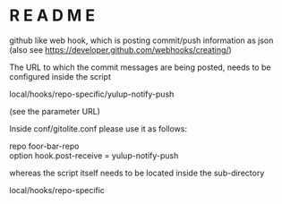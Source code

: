 
R E A D M E
===========

github like web hook, which is posting commit/push information as json (also see https://developer.github.com/webhooks/creating/)

The URL to which the commit messages are being posted, needs to be configured inside the script

local/hooks/repo-specific/yulup-notify-push

(see the parameter URL)

Inside conf/gitolite.conf please use it as follows:

repo    foor-bar-repo  
        option hook.post-receive = yulup-notify-push

whereas the script itself needs to be located inside the sub-directory

local/hooks/repo-specific
